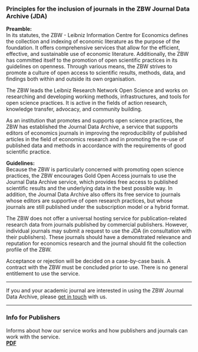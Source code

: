 ### Principles for the inclusion of journals in the ZBW Journal Data Archive (JDA)

**Preamble:**  
In its statutes, the ZBW - Leibniz Information Centre for Economics defines the collection and indexing of economic literature as the purpose of the foundation. It offers comprehensive services that allow for the efficient, effective, and sustainable use of economic literature. Additionally, the ZBW has committed itself to the promotion of open scientific practices in its guidelines on openness. Through various means, the ZBW strives to promote a culture of open access to scientific results, methods, data, and findings both within and outside its own organisation. 

The ZBW leads the Leibniz Research Network Open Science and works on researching and developing working methods, infrastructures, and tools for open science practices. It is active in the fields of action research, knowledge transfer, advocacy, and community building. 

As an institution that promotes and supports open science practices, the ZBW has established the Journal Data Archive, a service that supports editors of economics journals in improving the reproducibility of published articles in the field of economics research and in promoting the re-use of published data and methods in accordance with the requirements of good scientific practice.


**Guidelines:**  
Because the ZBW is particularly concerned with promoting open science practices, the ZBW encourages Gold Open Access journals to use the Journal Data Archive service, which provides free access to published scientific results and the underlying data in the best possible way. In addition, the Journal Data Archive also offers its free service to journals whose editors are supportive of open research practices, but whose journals are still published under the subscription model or a hybrid format. 

The ZBW does not offer a universal hosting service for publication-related research data from journals published by commercial publishers. However, individual journals may submit a request to use the JDA (in consultation with their publishers). These journals should have a demonstrated relevance and reputation for economics research and the journal should fit the collection profile of the ZBW. 

Acceptance or rejection will be decided on a case-by-case basis. A contract with the ZBW must be concluded prior to use. There is no general entitlement to use the service.

---

If you and your academic journal are interested in using the ZBW Journal Data Archive, please [get in touch](/info/contact) with us.

---

### Info for Publishers
Informs about how our service works and how publishers and journals can work with the service.<br>
**[PDF](/publisher_info_1.4.pdf)**
